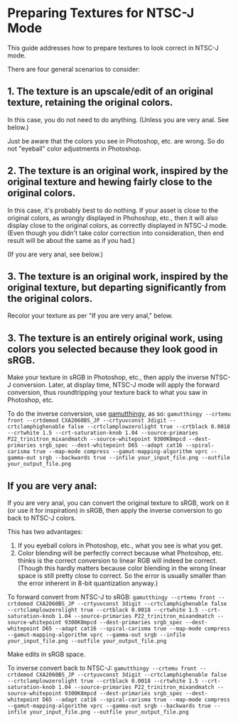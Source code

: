 # Preparing Textures for NTSC-J Mode

This guide addresses how to prepare textures to look correct in NTSC-J mode.

There are four general scenarios to consider:

## **1. The texture is an upscale/edit of an original texture, retaining the original colors.**

In this case, you do not need to do anything. (Unless you are very anal. See below.)

Just be aware that the colors you see in Photoshop, etc. are wrong. So do not "eyeball" color adjustments in Photoshop.

## **2. The texture is an original work, inspired by the original texture and hewing fairly close to the original colors.**

In this case, it's probably best to do nothing. If your asset is close to the original colors, as wrongly displayed in Phohoshop, etc., then it will also display close to the original colors, as correctly displayed in NTSC-J mode. (Even though you didn't take color correction into consideration, then end result will be about the same as if you had.)

(If you are very anal, see below.)

## **3. The texture is an original work, inspired by the original texture, but departing significantly from the original colors.**

Recolor your texture as per "If you are very anal," below.

## **3. The texture is an entirely original work, using colors you selected because they look good in sRGB.**

Make your texture in sRGB in Photoshop, etc., then apply the inverse NTSC-J conversion. Later, at display time, NTSC-J mode will apply the forward conversion, thus roundtripping your texture back to what you saw in Photoshop, etc.

To do the inverse conversion, use [gamutthingy](https://github.com/ChthonVII/gamutthingy), as so:
`gamutthingy --crtemu front --crtdemod CXA2060BS_JP --crtyuvconst 3digit --crtclamphighenable false --crtclamplowzerolight true --crtblack 0.0018 --crtwhite 1.5 --crt-saturation-knob 1.04 --source-primaries P22_trinitron_mixandmatch --source-whitepoint 9300K8mpcd --dest-primaries srgb_spec --dest-whitepoint D65 --adapt cat16 --spiral-carisma true --map-mode compress --gamut-mapping-algorithm vprc --gamma-out srgb --backwards true --infile your_input_file.png --outfile your_output_file.png`

## **If you are very anal:**

If you are very anal, you can convert the original texture to sRGB, work on it (or use it for inspiration) in sRGB, then apply the inverse conversion to go back to NTSC-J colors.

This has two advantages:
1. If you eyeball colors in Photoshop, etc., what you see is what you get.
2. Color blending will be perfectly correct because what Photoshop, etc. thinks is the correct conversion to linear RGB will indeed be correct. (Though this hardly matters because color blending in the wrong linear space is still pretty close to correct. So the error is usually smaller than the error inherent in 8-bit quantization anyway.)

To forward convert from NTSC-J to sRGB:
`gamutthingy --crtemu front --crtdemod CXA2060BS_JP --crtyuvconst 3digit --crtclamphighenable false --crtclamplowzerolight true --crtblack 0.0018 --crtwhite 1.5 --crt-saturation-knob 1.04 --source-primaries P22_trinitron_mixandmatch --source-whitepoint 9300K8mpcd --dest-primaries srgb_spec --dest-whitepoint D65 --adapt cat16 --spiral-carisma true --map-mode compress --gamut-mapping-algorithm vprc --gamma-out srgb --infile your_input_file.png --outfile your_output_file.png`

Make edits in sRGB space.

To inverse convert back to NTSC-J:
`gamutthingy --crtemu front --crtdemod CXA2060BS_JP --crtyuvconst 3digit --crtclamphighenable false --crtclamplowzerolight true --crtblack 0.0018 --crtwhite 1.5 --crt-saturation-knob 1.04 --source-primaries P22_trinitron_mixandmatch --source-whitepoint 9300K8mpcd --dest-primaries srgb_spec --dest-whitepoint D65 --adapt cat16 --spiral-carisma true --map-mode compress --gamut-mapping-algorithm vprc --gamma-out srgb --backwards true --infile your_input_file.png --outfile your_output_file.png`
